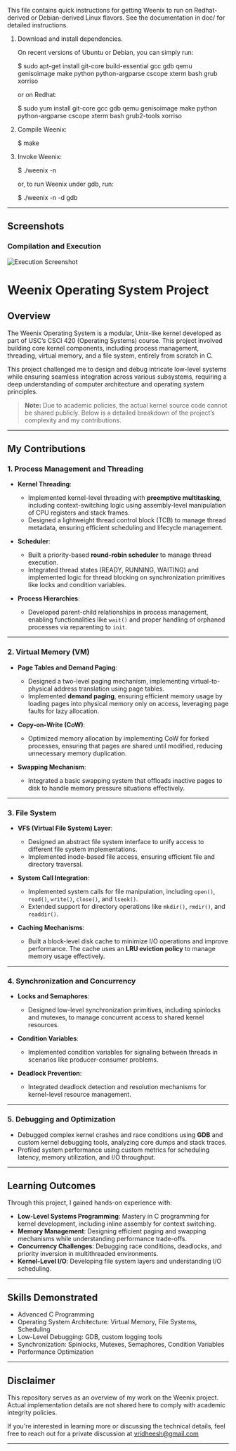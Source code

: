 This file contains quick instructions for getting Weenix to run on
Redhat-derived or Debian-derived Linux flavors.  See the documentation in doc/
for detailed instructions.

1. Download and install dependencies.

   On recent versions of Ubuntu or Debian, you can simply run:

   $ sudo apt-get install git-core build-essential gcc gdb qemu genisoimage make python python-argparse cscope xterm bash grub xorriso

   or on Redhat:

   $ sudo yum install git-core gcc gdb qemu genisoimage make python python-argparse cscope xterm bash grub2-tools xorriso

2. Compile Weenix:

   $ make

3. Invoke Weenix:

   $ ./weenix -n

   or, to run Weenix under gdb, run:

   $ ./weenix -n -d gdb


---

## Screenshots

### Compilation and Execution
![Execution Screenshot](https://imgur.com/l8yyPpb.png)


# Weenix Operating System Project  

## Overview  
The Weenix Operating System is a modular, Unix-like kernel developed as part of USC’s CSCI 420 (Operating Systems) course. This project involved building core kernel components, including process management, threading, virtual memory, and a file system, entirely from scratch in C.  

This project challenged me to design and debug intricate low-level systems while ensuring seamless integration across various subsystems, requiring a deep understanding of computer architecture and operating system principles.  

> **Note:** Due to academic policies, the actual kernel source code cannot be shared publicly. Below is a detailed breakdown of the project’s complexity and my contributions.  

---

## My Contributions  

### 1. **Process Management and Threading**  
- **Kernel Threading**:  
  - Implemented kernel-level threading with **preemptive multitasking**, including context-switching logic using assembly-level manipulation of CPU registers and stack frames.  
  - Designed a lightweight thread control block (TCB) to manage thread metadata, ensuring efficient scheduling and lifecycle management.  

- **Scheduler**:  
  - Built a priority-based **round-robin scheduler** to manage thread execution.  
  - Integrated thread states (READY, RUNNING, WAITING) and implemented logic for thread blocking on synchronization primitives like locks and condition variables.  

- **Process Hierarchies**:  
  - Developed parent-child relationships in process management, enabling functionalities like `wait()` and proper handling of orphaned processes via reparenting to `init`.  

---

### 2. **Virtual Memory (VM)**  
- **Page Tables and Demand Paging**:  
  - Designed a two-level paging mechanism, implementing virtual-to-physical address translation using page tables.  
  - Implemented **demand paging**, ensuring efficient memory usage by loading pages into physical memory only on access, leveraging page faults for lazy allocation.  

- **Copy-on-Write (CoW)**:  
  - Optimized memory allocation by implementing CoW for forked processes, ensuring that pages are shared until modified, reducing unnecessary memory duplication.  

- **Swapping Mechanism**:  
  - Integrated a basic swapping system that offloads inactive pages to disk to handle memory pressure situations effectively.  

---

### 3. **File System**  
- **VFS (Virtual File System) Layer**:  
  - Designed an abstract file system interface to unify access to different file system implementations.  
  - Implemented inode-based file access, ensuring efficient file and directory traversal.  

- **System Call Integration**:  
  - Implemented system calls for file manipulation, including `open()`, `read()`, `write()`, `close()`, and `lseek()`.  
  - Extended support for directory operations like `mkdir()`, `rmdir()`, and `readdir()`.  

- **Caching Mechanisms**:  
  - Built a block-level disk cache to minimize I/O operations and improve performance. The cache uses an **LRU eviction policy** to manage memory usage effectively.  

---

### 4. **Synchronization and Concurrency**  
- **Locks and Semaphores**:  
  - Designed low-level synchronization primitives, including spinlocks and mutexes, to manage concurrent access to shared kernel resources.  

- **Condition Variables**:  
  - Implemented condition variables for signaling between threads in scenarios like producer-consumer problems.  

- **Deadlock Prevention**:  
  - Integrated deadlock detection and resolution mechanisms for kernel-level resource management.  

---

### 5. **Debugging and Optimization**  
- Debugged complex kernel crashes and race conditions using **GDB** and custom kernel debugging tools, analyzing core dumps and stack traces.  
- Profiled system performance using custom metrics for scheduling latency, memory utilization, and I/O throughput.  

---

## Learning Outcomes  
Through this project, I gained hands-on experience with:  
- **Low-Level Systems Programming**: Mastery in C programming for kernel development, including inline assembly for context switching.  
- **Memory Management**: Designing efficient paging and swapping mechanisms while understanding performance trade-offs.  
- **Concurrency Challenges**: Debugging race conditions, deadlocks, and priority inversion in multithreaded environments.  
- **Kernel-Level I/O**: Developing file system layers and understanding I/O scheduling.  

---

## Skills Demonstrated  
- Advanced C Programming  
- Operating System Architecture: Virtual Memory, File Systems, Scheduling  
- Low-Level Debugging: GDB, custom logging tools  
- Synchronization: Spinlocks, Mutexes, Semaphores, Condition Variables  
- Performance Optimization  

---

## Disclaimer  
This repository serves as an overview of my work on the Weenix project. Actual implementation details are not shared here to comply with academic integrity policies.  

If you're interested in learning more or discussing the technical details, feel free to reach out for a private discussion at vridheesh@gmail.com

---
